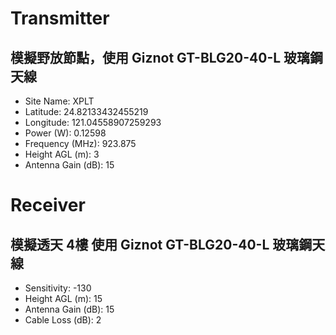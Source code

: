 
# Transmitter

## 模擬野放節點，使用 Giznot GT-BLG20-40-L 玻璃鋼天線

- Site Name: XPLT
- Latitude: 24.82133432455219
- Longitude: 121.04558907259293
- Power (W): 0.12598
- Frequency (MHz): 923.875
- Height AGL (m): 3
- Antenna Gain (dB): 15

# Receiver

## 模擬透天 4樓 使用 Giznot GT-BLG20-40-L 玻璃鋼天線

- Sensitivity: -130
- Height AGL (m): 15
- Antenna Gain (dB): 15
- Cable Loss (dB): 2
